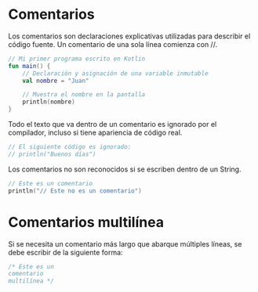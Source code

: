 # Comentarios

Los comentarios son declaraciones explicativas utilizadas para describir el código fuente.
Un comentario de una sola línea comienza con //.

```kotlin
// Mi primer programa escrito en Kotlin
fun main() {
    // Declaración y asignación de una variable inmutable
    val nombre = "Juan"

    // Muestra el nombre en la pantalla
    println(nombre)
}
```

Todo el texto que va dentro de un comentario es ignorado por el compilador, incluso si tiene apariencia de código real.

```kotlin
// El siguiente código es ignorado:
// println("Buenos días")
```

Los comentarios no son reconocidos si se escriben dentro de un String.

```kotlin
// Este es un comentario
println("// Este no es un comentario")
```

# Comentarios multilínea

Si se necesita un comentario más largo que abarque múltiples líneas, se debe escribir de la siguiente forma:

```kotlin
/* Este es un
comentario
multilínea */
```
